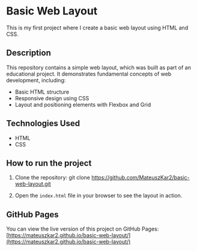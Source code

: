  # Basic Web Layout

This is my first project where I create a basic web layout using HTML and CSS.

## Description

This repository contains a simple web layout, which was built as part of an educational project. It demonstrates fundamental concepts of web development, including:
- Basic HTML structure
- Responsive design using CSS
- Layout and positioning elements with Flexbox and Grid

## Technologies Used
- HTML
- CSS

## How to run the project

1. Clone the repository:
git clone https://github.com/MateuszKar2/basic-web-layout.git

2. Open the `index.html` file in your browser to see the layout in action.

## GitHub Pages
You can view the live version of this project on GitHub Pages:
[https://mateuszkar2.github.io/basic-web-layout/](https://mateuszkar2.github.io/basic-web-layout/)
